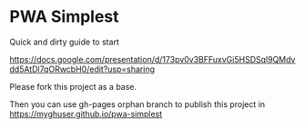 # PWA Simplest

Quick and dirty guide to start

https://docs.google.com/presentation/d/173pv0v3BFFuxvGi5HSDSql9QMdvdd5AtDl7qORwcbH0/edit?usp=sharing

Please fork this project as a base.

Then you can use gh-pages orphan branch to publish this project in https://myghuser.github.io/pwa-simplest
